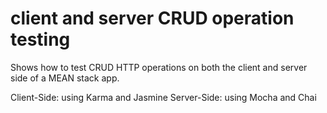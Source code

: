 # client and server CRUD operation testing

Shows how to test CRUD HTTP operations on both the client and server side of a MEAN stack app.

Client-Side: using Karma and Jasmine
Server-Side: using Mocha and Chai
